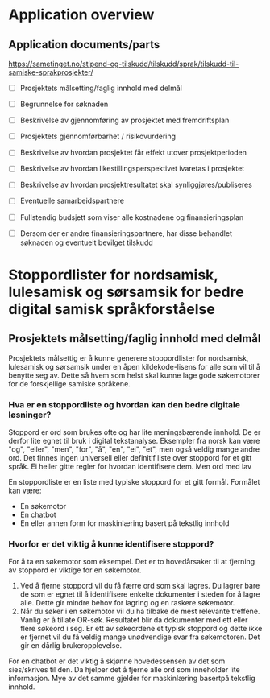 # Application overview

## Application documents/parts
https://sametinget.no/stipend-og-tilskudd/tilskudd/sprak/tilskudd-til-samiske-sprakprosjekter/

* [ ] Prosjektets målsetting/faglig innhold med delmål
* [ ] Begrunnelse for søknaden
* [ ] Beskrivelse av gjennomføring av prosjektet med fremdriftsplan
* [ ] Prosjektets gjennomførbarhet / risikovurdering
* [ ] Beskrivelse av hvordan prosjektet får effekt utover prosjektperioden
* [ ] Beskrivelse av hvordan likestillingsperspektivet ivaretas i prosjektet
* [ ] Beskrivelse av hvordan prosjektresultatet skal synliggjøres/publiseres
* [ ] Eventuelle samarbeidspartnere
* [ ] Fullstendig budsjett som viser alle kostnadene og finansieringsplan
* [ ] Dersom der er andre finansieringspartnere, har disse behandlet søknaden og eventuelt bevilget tilskudd


# Stoppordlister for nordsamisk, lulesamisk og sørsamsik for bedre digital samisk språkforståelse

## Prosjektets målsetting/faglig innhold med delmål

Prosjektets målsettig er å kunne generere stoppordlister for nordsamisk, lulesamisk og sørsamsik under en åpen kildekode-lisens for alle som vil til å benytte seg av. Dette så hvem som helst skal kunne lage gode søkemotorer for de forskjellige samiske språkene.

### Hva er en stoppordliste og hvordan kan den bedre digitale løsninger?
Stoppord er ord som brukes ofte og har lite meningsbærende innhold. De er derfor lite egnet til bruk i digital tekstanalyse. Eksempler fra norsk kan være "og", "eller", "men", "for", "å", "en", "ei", "et", men også veldig mange andre ord. Det finnes ingen universell eller definitif liste over stoppord for et gitt språk. Ei heller gitte regler for hvordan identifisere dem. Men ord med lav 

En stoppordliste er en liste med typiske stoppord for et gitt formål. Formålet kan være:
* En søkemotor
* En chatbot
* En eller annen form for maskinlæring basert på tekstlig innhold

### Hvorfor er det viktig å kunne identifisere stoppord?
For å ta en søkemotor som eksempel. Det er to hovedårsaker til at fjerning av stoppord er viktige for en søkemotor.

1. Ved å fjerne stoppord vil du få færre ord som skal lagres. Du lagrer bare de som er egnet til å identifisere enkelte dokumenter i steden for å lagre alle. Dette gir mindre behov for lagring og en raskere søkemotor.
2. Når du søker i en søkemotor vil du ha tilbake de mest relevante treffene. Vanlig er å tillate OR-søk. Resultatet blir da dokumenter med ett eller flere søkeord i seg. Er ett av søkeordene et typisk stoppord og dette ikke er fjernet vil du få veldig mange unødvendige svar fra søkemotoren. Det gir en dårlig brukeropplevelse.

For en chatbot er det viktig å skjønne hovedessensen av det som sies/skrives til den. Da hjelper det å fjerne alle ord som inneholder lite informasjon. Mye av det samme gjelder for maskinlæring basertpå tekstlig innhold.








